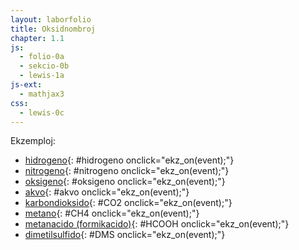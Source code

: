 ```yaml
---
layout: laborfolio
title: Oksidnombroj
chapter: 1.1
js:
  - folio-0a
  - sekcio-0b
  - lewis-1a
js-ext:
  - mathjax3
css:
  - lewis-0c
---
```


Ekzemploj:
- [hidrogeno](#){: #hidrogeno onclick="ekz_on(event);"}
- [nitrogeno](#){: #nitrogeno onclick="ekz_on(event);"}
- [oksigeno](#){: #oksigeno onclick="ekz_on(event);"}
- [akvo](#){: #akvo onclick="ekz_on(event);"}
- [karbondioksido](#){: #CO2 onclick="ekz_on(event);"}
- [metano](#){: #CH4 onclick="ekz_on(event);"}
- [metanacido (formikacido)](#){: #HCOOH onclick="ekz_on(event);"}
- [dimetilsulfido](#){: #DMS onclick="ekz_on(event);"}

<script>

/*
const H_ =  [["H","3:"]];
const H2 = [["H","3."],["H","9."]]
const N2 =  [["N","3;9:"],["N","9;3:"]];
const O2 =  [["O","3%:::"],["O","9%:::"]];
const H2O = [["O","Z:a.A.a:"],["H","m e.",1,180-51.5],["H","e.",1,180+51.5]];
const CO2 = [["O","3%:::",-1],["C","3:9:"],["O","9%:::"]];
const CH4 = [["H","3.",-1],["C","3%...."],["H","9."],["H","6.",1,360],["H","0.",1,180]];
const COOH = [["C","1:5:"],["O","",1,30],["O","",1,120],["H"]];
const CH3_ = [["H"],["C"],["H","",1,0],["H","",1,180]];
const _CH3 = [["C"],["H"],["H","",1,0],["H","",1,180]];
const S = [["S","3.9."]];
*/

const grupoj = {
  OH: { a: "OH", l: { o: "3-h" } },
  _CH3: { a: "CH3", l: { c: "pmo-h1 6<h2 7>h3" }}, // angulo al samebena H: pmo = 109°(-45°)
  CH3_: { a: "CH3", l: { c: "omp-h1 6<h2 5>h3" }} // angulo al samebena H: omp = (45°)-109°
}

const molekulo = { // kiel ni difinu prezenton de ligoj kiel paroj? plej bone iel malloke por povi ŝalti la prezenton de la tuta formulo facile 
  H2:  { a: "H2", l: { h1: "3-h2" } }, // l: angulo, ligtipo, celatomo
  O2:  { a: "O2", l: { o1: "3=o2" }, e: { o1: "7:y:", o2: "1:5:" } }, // e-paroj de unua O: ĉe horloĝ-ciferoj 7 kaj 11 (y), de dua O: ĉe ciferoj 1 kaj 5
  N2:  { a: "N2", l: { n1: "3#n2" }, e: { n1: "9:", n2: "3:" } },
  H2O: { a: "OH2", l: { o: "dme-h1 A-h2" }, e: "mZ:a:" }, // anguloj de H: dme = 180°-51,5° A = +105°, anguloj de e-paroj: mZ = -42° a = +85°
  CO2: { a: "CO2", l: { c: "3=o1 9=o2" } },
  CH4: { a: "CH4", l: { c: "0-h1 3-h2 6-h3 9-h4"} }, // l: pli mallonge eble: "-% h1 h2 h3 h4"
  HCO_OH: { a: "CHO", l: { c: "9-h 1=o 5-OH" }, e: { o: "5:x:" }}, // OH referencas al grupoj, e-paroj de O-atomo: ĉe horloĝciferoj 5 kaj 10 (x)
  DMS: { a: "S", l: { s: "3o-_CH3 k-CH3_" }}, // fakte angulo S-C-C estas 99°, sed ni simpligas al 90°
}


const molekuloj = {
    hidrogeno: molekulo.H2,
    nitrogeno: molekulo.N2,
    oksigeno: molekulo.O2,
    akvo: molekulo.H2O,
    CO2: molekulo.CO2,
    CH4: molekulo.CH4,
    HCOOH: molekulo.HCO_OH,
    DMS: molekulo.DMS // (CH₃)₂S
}
  

function ekz_on(event) {
    event.preventDefault();
    frm = event.target.id;

    // malplenigu
    const on = ĝi("#on_enhavo");
    on.textContent = "";
    const lewis = new Lewis(on);

    // desegnu formulon kiel Lewis-strukturon   
    const molekulo = molekuloj[frm];
    lewis.molekulo(molekulo,grupoj);
}

</script>

<svg id="oksidnro"
    version="1.1" 
    xmlns="http://www.w3.org/2000/svg" 
    xmlns:xlink="http://www.w3.org/1999/xlink" width="600" viewBox="-20 -20 150 60">
  <g id="on_enhavo"></g>
</svg>


